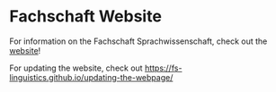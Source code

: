 # Fachschaft Website

For information on the Fachschaft Sprachwissenschaft, check out the [website](https://fs-linguistics.github.io/)!

For updating the website, check out https://fs-linguistics.github.io/updating-the-webpage/
